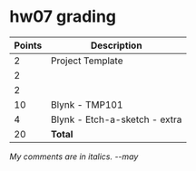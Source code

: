 # hw07 grading

| Points      | Description |
| ----------- | ----------- |
|  2 | Project Template
|  2 | | Names
|  2 | | Executive Summary
| 10 | Blynk - TMP101
|  4 | Blynk - Etch-a-sketch - extra
| 20 | **Total**

*My comments are in italics. --may*

